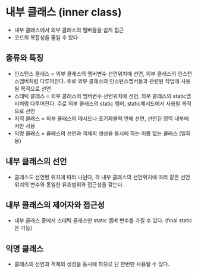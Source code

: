 # 내부 클래스 (inner class)
* 내부 클래스에서 외부 클래스의 멤버들을 쉽게 접근
* 코드의 복잡성을 줄일 수 있다

## 종류와 특징
* 인스턴스 클래스 = 외부 클래스의 멤버변수 선언위치에 선언, 외부 클래스의 인스턴스멤버처럼 다루어진다. 주로 외부 클래스의 인스턴스멤버들과 관련된 작업에 사용될 목적으로 선언
* 스태틱 클래스 = 외부 클래스의 멤버변수 선언위치에 선언, 외부 클래스의 static멤버처럼 다루어진다. 주로 외부 클래스의 static 멤버, static메서드에서 사용될 목적으로 선언
* 지역 클래스 = 외부 클래스의 메서드나 초기화블럭 안에 선언, 선언된 영역 내부에서만 사용
* 익명 클래스 = 클래스의 선언과 객체의 생성을 동시에 하는 이름 없는 클래스 (일회용)

## 내부 클래스의 선언
* 클래스도 선언된 위치에 따라 나뉜다, 각 내부 클래스의 선언위치에 따라 같은 선언위치의 변수와 동일한 유효범위와 접근성을 갖는다.

## 내부 클래스의 제어자와 접근성
* 내부 클래스 중에서 스태틱 클래스만 static 멤벼 변수를 가질 수 있다. (final static 은 가능)

## 익명 클래스
* 클래스의 선언과 객체의 생성을 동시에 하므로 단 한번만 사용될 수 있다.

